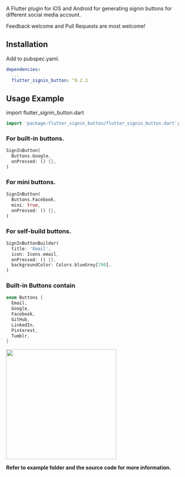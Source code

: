 A Flutter plugin for iOS and Android for generating signin buttons for different social media account.

Feedback welcome and Pull Requests are most welcome!

## Installation

Add to pubspec.yaml.

```yaml
dependencies:
  ...
  flutter_signin_button: ^0.2.3
```

## Usage Example

import flutter_signin_button.dart

```dart
import 'package:flutter_signin_button/flutter_signin_button.dart';
```

### For built-in buttons.

```dart
SignInButton(
  Buttons.Google,
  onPressed: () {},
)
```

### For mini buttons.

```dart
SignInButton(
  Buttons.Facebook,
  mini: true,
  onPressed: () {},
)
```

### For self-build buttons.

```dart
SignInButtonBuilder(
  title: 'Email',
  icon: Icons.email,
  onPressed: () {},
  backgroundColor: Colors.blueGrey[700],
)
```

### Built-in Buttons contain

```dart
enum Buttons {
  Email,
  Google,
  Facebook,
  GitHub,
  LinkedIn,
  Pinterest,
  Tumblr,
}
```

<img src="https://i.pinimg.com/564x/64/2e/a4/642ea46654d3b0dff12bebafe288ba89.jpg" width="300">

**Refer to example folder and the source code for more information.**

